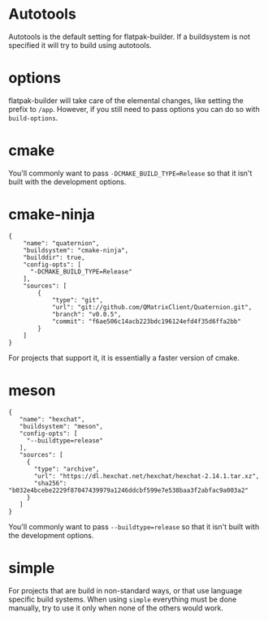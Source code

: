# Autotools

Autotools is the default setting for flatpak-builder. If a buildsystem is not specified it will try to build using autotools.

# options

flatpak-builder will take care of the elemental changes, like setting the prefix to `/app`. However, if you still need to pass options you can do so with `build-options`.

# cmake

You'll commonly want to pass `-DCMAKE_BUILD_TYPE=Release` so that it isn't built with the development options.

# cmake-ninja

    {
        "name": "quaternion",
        "buildsystem": "cmake-ninja",
        "builddir": true,
        "config-opts": [
          "-DCMAKE_BUILD_TYPE=Release"
        ],
        "sources": [
            {
                "type": "git",
                "url": "git://github.com/QMatrixClient/Quaternion.git",
                "branch": "v0.0.5",
                "commit": "f6ae506c14acb223bdc196124efd4f35d6ffa2bb"
            }
        ]
    }

For projects that support it, it is essentially a faster version of cmake.

# meson

    {
       "name": "hexchat",
       "buildsystem": "meson",
       "config-opts": [
         "--buildtype=release"
       ],
       "sources": [
         {
           "type": "archive",
           "url": "https://dl.hexchat.net/hexchat/hexchat-2.14.1.tar.xz",
           "sha256": "b032e4bcebe2229f87047439979a1246ddcbf599e7e538baa3f2abfac9a003a2"
         }
       ]
    }

You'll commonly want to pass `--buildtype=release` so that it isn't built with the development options.

# simple

For projects that are build in non-standard ways, or that use language specific build systems. When using `simple` everything must be done manually, try to use it only when none of the others would work.
